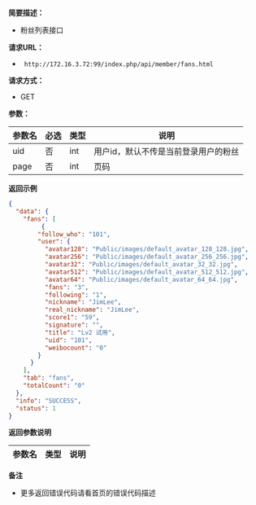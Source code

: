 **简要描述：** 

- 粉丝列表接口

**请求URL：** 
- ` http://172.16.3.72:99/index.php/api/member/fans.html`
  
**请求方式：**
- GET 

**参数：** 

|参数名|必选|类型|说明|
|:----    |:---|:----- |-----   |
|uid   |否|int |用户id，默认不传是当前登录用户的粉丝   |
|page    |否|int |页码   |

 **返回示例**

```json
{
  "data": {
    "fans": [
         {
        "follow_who": "101",
        "user": {
          "avatar128": "Public/images/default_avatar_128_128.jpg",
          "avatar256": "Public/images/default_avatar_256_256.jpg",
          "avatar32": "Public/images/default_avatar_32_32.jpg",
          "avatar512": "Public/images/default_avatar_512_512.jpg",
          "avatar64": "Public/images/default_avatar_64_64.jpg",
          "fans": "3",
          "following": "1",
          "nickname": "JimLee",
          "real_nickname": "JimLee",
          "score1": "59",
          "signature": "",
          "title": "Lv2 试用",
          "uid": "101",
          "weibocount": "0"
        }
      }
    ],
    "tab": "fans",
    "totalCount": "0"
  },
  "info": "SUCCESS",
  "status": 1
}
```

 **返回参数说明** 

|参数名|类型|说明|
|:-----  |:-----|-----                           |


 **备注** 

- 更多返回错误代码请看首页的错误代码描述
